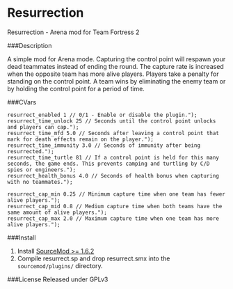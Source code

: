 Resurrection
=========

Resurrection - Arena mod for Team Fortress 2

###Description

A simple mod for Arena mode. Capturing the control point will respawn your dead teammates instead of ending the round. The capture rate is increased when the opposite team has more alive players. Players take a penalty for standing on the control point. A team wins by eliminating the enemy team or by holding the control point for a period of time.

###CVars
```
resurrect_enabled 1 // 0/1 - Enable or disable the plugin.");
resurrect_time_unlock 25 // Seconds until the control point unlocks and players can cap.");
resurrect_time_mfd 5.0 // Seconds after leaving a control point that mark for death effects remain on the player.");
resurrect_time_immunity 3.0 // Seconds of immunity after being resurrected.");
resurrect_time_turtle 81 // If a control point is held for this many seconds, the game ends. This prevents camping and turtling by C/D spies or engineers.");
resurrect_health_bonus 4.0 // Seconds of health bonus when capturing with no teammates.");

resurrect_cap_min 0.25 // Minimum capture time when one team has fewer alive players.");
resurrect_cap_mid 0.8 // Medium capture time when both teams have the same amount of alive players.");
resurrect_cap_max 2.0 // Maximum capture time when one team has more alive players.");
```

###Install
1. Install [SourceMod >= 1.6.2](http://www.sourcemod.net)
2. Compile resurrect.sp and drop resurrect.smx into the `sourcemod/plugins/` directory.

###License
Released under GPLv3
